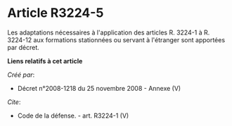 # Article R3224-5

Les adaptations nécessaires à l'application des articles R. 3224-1 à R. 3224-12 aux formations stationnées ou servant à
l'étranger sont apportées par décret.

**Liens relatifs à cet article**

_Créé par_:

  - Décret n°2008-1218 du 25 novembre 2008 -  Annexe (V)

_Cite_:

  - Code de la défense. - art. R3224-1 (V)
